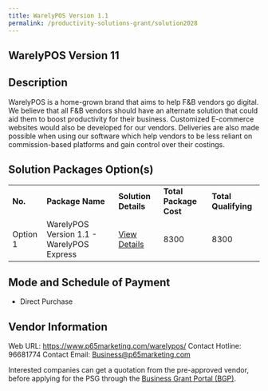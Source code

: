 ```yaml
---
title: WarelyPOS Version 1.1
permalink: /productivity-solutions-grant/solution2028
---
```


## WarelyPOS Version 11

## Description

WarelyPOS is a home-grown brand that aims to help F&B vendors go digital. We believe that all F&B vendors should have an alternate solution that could aid them to boost productivity for their business. Customized E-commerce websites would also be developed for our vendors. Deliveries are also made possible when using our software which help vendors to be less reliant on commission-based platforms and gain control over their costings.

## Solution Packages Option(s)

<table>
<tr>
<td><b>No.</b></td>
<td><b>Package Name</b></td>
<td><b>Solution Details</b></td>
<td><b>Total Package Cost</b></td>
<td><b>Total Qualifying</b></td>
</tr>
<tr>
<td>Option 1</td>
<td>WarelyPOS Version 1.1 - WarelyPOS Express</td>
<td><a href='https://www.gobusiness.gov.sg/images/psg/Plus65Marketing20200771_Desensitised_Annex_3_Part_1.pdf'>View Details</a></td>
<td>8300</td>
<td>8300</td>
</tr>
</table>

## Mode and Schedule of Payment

 - Direct Purchase

## Vendor Information

 Web URL: https://www.p65marketing.com/warelypos/ 
Contact Hotline: 96681774 
Contact Email: Business@p65marketing.com 


Interested companies can get a quotation from the pre-approved vendor, before applying for the PSG through the <a href='https://www.businessgrants.gov.sg/'>Business Grant Portal (BGP)</a>.
